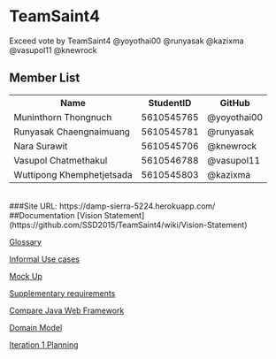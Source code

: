 # TeamSaint4
Exceed vote by TeamSaint4 @yoyothai00 @runyasak @kazixma @vasupol11 @knewrock
## Member List

<table style="width:100%">
  <tr>
    <th>Name</th>
    <th>StudentID</th>		
    <th>GitHub</th>
  </tr>
  <tr>
    <td>Muninthorn Thongnuch</td>
    <td>5610545765</td>		
    <td>@yoyothai00</td>
  </tr>
  <tr>
    <td>Runyasak Chaengnaimuang</td>
    <td>5610545781</td>		
    <td>@runyasak</td>
  </tr>
  <tr>
    <td>Nara Surawit</td>
    <td>5610545706</td>		
    <td>@knewrock</td>
  </tr>
   <tr>
    <td>Vasupol Chatmethakul</td>
    <td>5610546788</td>		
    <td>@vasupol11</td>
  </tr>
   <tr>
    <td>Wuttipong Khemphetjetsada</td>
    <td>5610545803</td>		
    <td>@kazixma</td>
  </tr>
</table>

<br>
###Site URL: https://damp-sierra-5224.herokuapp.com/ 
<br>
##Documentation
[Vision Statement](https://github.com/SSD2015/TeamSaint4/wiki/Vision-Statement)

[Glossary](https://github.com/SSD2015/TeamSaint4/wiki/Glossary)

[Informal Use cases](https://github.com/SSD2015/TeamSaint4/wiki/Informal-Use-Cases)

[Mock Up](https://github.com/SSD2015/TeamSaint4/wiki/Mock-Up)

[Supplementary requirements](https://github.com/SSD2015/TeamSaint4/wiki/Supplementary-requirements)

[Compare Java Web Framework](https://docs.google.com/document/d/1RpwVYUFB7RAf6l51BdPdq-alQeYE5jnchkHoS9Sp3f0/edit?usp=sharing)

[Domain Model](https://github.com/SSD2015/TeamSaint4/wiki/Domain-Model)

[Iteration 1 Planning](https://github.com/SSD2015/TeamSaint4/blob/master/Iteration1.md)

